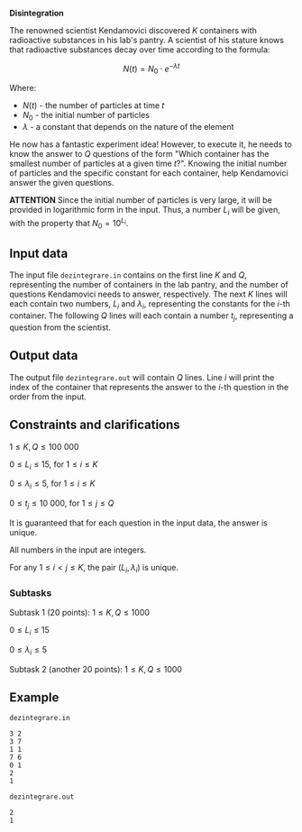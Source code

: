 **Disintegration**

The renowned scientist Kendamovici discovered $K$ containers with radioactive substances in his lab's pantry. A scientist of his stature knows that radioactive substances decay over time according to the formula:

$$ N(t) = N_0 \cdot e^{-\lambda t} $$

Where:
- $N(t)$ - the number of particles at time $t$
- $N_0$ - the initial number of particles
- $\lambda$ - a constant that depends on the nature of the element

He now has a fantastic experiment idea! However, to execute it, he needs to know the answer to $Q$ questions of the form "Which container has the smallest number of particles at a given time $t$?". Knowing the initial number of particles and the specific constant for each container, help Kendamovici answer the given questions.

**ATTENTION** Since the initial number of particles is very large, it will be provided in logarithmic form in the input. Thus, a number $L_i$ will be given, with the property that $N_0 = 10^{L_i}$.

## Input data

The input file `dezintegrare.in` contains on the first line $K$ and $Q$, representing the number of containers in the lab pantry, and the number of questions Kendamovici needs to answer, respectively. The next $K$ lines will each contain two numbers, $L_i$ and $\lambda_i$, representing the constants for the $i$-th container. The following $Q$ lines will each contain a number $t_j$, representing a question from the scientist.

## Output data

The output file `dezintegrare.out` will contain $Q$ lines. Line $i$ will print the index of the container that represents the answer to the $i$-th question in the order from the input.

## Constraints and clarifications

$1 \leq K, Q \leq 100\ 000$

$0 \leq L_i \leq 15$, for $1 \leq i \leq K$

$0 \leq \lambda_i \leq 5$, for $1 \leq i \leq K$

$0 \leq t_j \leq 10\ 000$, for $1 \leq j \leq Q$

It is guaranteed that for each question in the input data, the answer is unique.

All numbers in the input are integers.

For any $1 \leq i < j \leq K$, the pair $(L_i, \lambda_i)$ is unique.

### Subtasks

Subtask 1 (20 points):
$1 \leq K, Q \leq 1000$

$0 \leq L_i \leq 15$

$0 \leq \lambda_i \leq 5$

Subtask 2 (another 20 points):
$1 \leq K, Q \leq 1000$

## Example

`dezintegrare.in`
```
3 2
3 7
1 1
7 6
0 1
2
1
```

`dezintegrare.out`
```
2
1
```